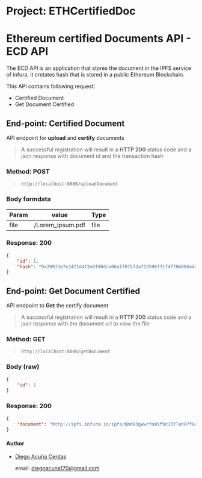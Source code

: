# Project: ETHCertifiedDoc
# Ethereum certified Documents API - ECD API

The ECD API is an application that stores the document in the IPFS service of infura, it cretates hash that is stored in a public Ethereum Blockchain.

This API contains following request:

*   Certified Document
*   Get Document Certified

## End-point: Certified Document
API endpoint for **upload** and **certify** documents

> A successful registration will result in a **HTTP 200** status code and a json response with document id and the transaction hash
### Method: POST
>```
>http://localhost:8080/uploadDocument
>```
### Body formdata

|Param|value|Type|
|---|---|---|
|file|/Lorem_ipsum.pdf|file|


### Response: 200
```json
{
    "id": 1,
    "hash": "0x20973e7e3471d4f2e6f90dce06a1f07572a713596f71f4f70b886e42114f0088"
}
```


## End-point: Get Document Certified
API endpoint to **Get** the certify document

> A successful registration will result in a **HTTP 200** status code and a json response with the document url to view the file
### Method: GET
>```
>http://localhost:8080/getDocument
>```
### Body (**raw**)

```json
{
    "id": 1
}
```

### Response: 200
```json
{
    "document": "http://ipfs.infura.io/ipfs/Qmdk3gwwrfoWif9zJ3YTahH7fGq3JgqDBR3G2kqvbAqCro"
}
```

#### Author
- [Diego Acuña Cerdas](https://github.com/DAC125)

    email: [diegoacuna170@gmail.com](mailto:diegoacuna170@gmail.com)

